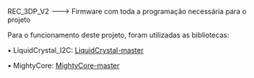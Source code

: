 REC_3DP_V2 ---> Firmware com toda a programação necessária para o projeto

Para o funcionamento deste projeto, foram utilizadas as bibliotecas:

• LiquidCrystal_I2C: [LiquidCrystal-master](FIRMWARE/Bibliotecas/LiquidCrystal_I2C-master.zip)

• MightyCore: [MightyCore-master](FIRMWARE/Bibliotecas/MightyCore-master.zip)

